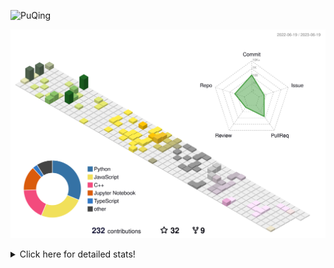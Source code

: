 ![PuQing](https://user-images.githubusercontent.com/27223114/171565019-9a56fae6-b08b-421f-99db-7e830da42371.png)

![](./profile-3d-contrib/profile-season-animate.svg)

<details>
<summary>Click here for detailed stats!</summary>

<!--START_SECTION:waka-->
![Lines of code](https://img.shields.io/badge/From%20Hello%20World%20I%27ve%20Written-715.0%20thousand%20lines%20of%20code-blue)

**🐱 My GitHub Data** 

> 📦 247.5 kB Used in GitHub's Storage 
 > 
> 🏆 80 Contributions in the Year 2023
 > 
> 🚫 Not Opted to Hire
 > 
> 📜 26 Public Repositories 
 > 
> 🔑 27 Private Repositories 
 > 
**I'm an Early 🐤** 

```text
🌞 Morning                281 commits         █████░░░░░░░░░░░░░░░░░░░░   18.54 % 
🌆 Daytime                765 commits         █████████████░░░░░░░░░░░░   50.46 % 
🌃 Evening                209 commits         ███░░░░░░░░░░░░░░░░░░░░░░   13.79 % 
🌙 Night                  261 commits         ████░░░░░░░░░░░░░░░░░░░░░   17.22 % 
```


📊 **This Week I Spent My Time On** 

```text
💬 Programming Languages: 
TeX                      4 hrs 37 mins       ████████░░░░░░░░░░░░░░░░░   32.83 % 
Python                   4 hrs 4 mins        ███████░░░░░░░░░░░░░░░░░░   28.86 % 
Jupyter Notebook         3 hrs 54 mins       ███████░░░░░░░░░░░░░░░░░░   27.76 % 
C++                      53 mins             ██░░░░░░░░░░░░░░░░░░░░░░░   06.35 % 
YAML                     23 mins             █░░░░░░░░░░░░░░░░░░░░░░░░   02.78 % 

🔥 Editors: 
VS Code                  13 hrs 3 mins       ███████████████████████░░   92.52 % 
DataSpell                1 hr 3 mins         ██░░░░░░░░░░░░░░░░░░░░░░░   07.48 % 

💻 Operating System: 
WSL                      12 hrs 46 mins      ███████████████████████░░   90.58 % 
Windows                  1 hr 7 mins         ██░░░░░░░░░░░░░░░░░░░░░░░   07.93 % 
Mac                      12 mins             ░░░░░░░░░░░░░░░░░░░░░░░░░   01.49 % 
```


<!--END_SECTION:waka-->
</details>
